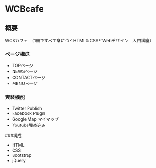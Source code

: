 # WCBcafe

## 概要

WCBカフェ　（1冊ですべて身につくHTML＆CSSとWebデザイン　入門講座）

### ページ構成

- TOPページ
- NEWSページ
- CONTACTページ
- MENUページ

### 実装機能

- Twitter Publish
- Facebook Plugin
- Google Map マイマップ
- Youtube埋め込み

###構成

- HTML
- CSS
- Bootstrap
- jQuery
